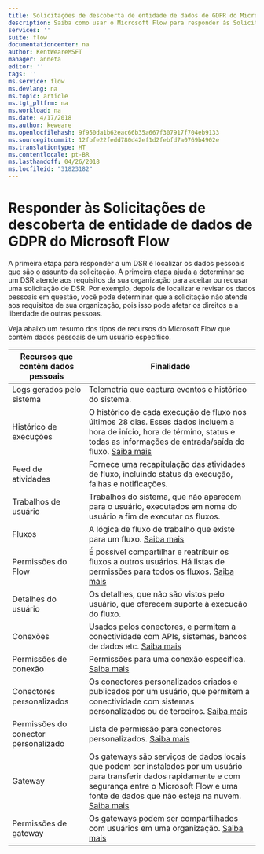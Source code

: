 ```yaml
---
title: Solicitações de descoberta de entidade de dados de GDPR do Microsoft Flow | Microsoft Docs
description: Saiba como usar o Microsoft Flow para responder às Solicitações de descoberta de entidade de dados de GPDR.
services: ''
suite: flow
documentationcenter: na
author: KentWeareMSFT
manager: anneta
editor: ''
tags: ''
ms.service: flow
ms.devlang: na
ms.topic: article
ms.tgt_pltfrm: na
ms.workload: na
ms.date: 4/17/2018
ms.author: keweare
ms.openlocfilehash: 9f950da1b62eac66b35a667f307917f704eb9133
ms.sourcegitcommit: 12fbfe22fedd780d42ef1d2febfd7a0769b4902e
ms.translationtype: HT
ms.contentlocale: pt-BR
ms.lasthandoff: 04/26/2018
ms.locfileid: "31823182"
---
```

# <a name="responding-to-gdpr-data-subject-discovery-requests-for-microsoft-flow"></a>Responder às Solicitações de descoberta de entidade de dados de GDPR do Microsoft Flow

A primeira etapa para responder a um DSR é localizar os dados pessoais que são o assunto da solicitação. A primeira etapa ajuda a determinar se um DSR atende aos requisitos da sua organização para aceitar ou recusar uma solicitação de DSR. Por exemplo, depois de localizar e revisar os dados pessoais em questão, você pode determinar que a solicitação não atende aos requisitos de sua organização, pois isso pode afetar os direitos e a liberdade de outras pessoas.

Veja abaixo um resumo dos tipos de recursos do Microsoft Flow que contêm dados pessoais de um usuário específico.

|**Recursos que contêm dados pessoais**|**Finalidade**|
|-----|-----|
|Logs gerados pelo sistema|Telemetria que captura eventos e histórico do sistema.|
|Histórico de execuções|O histórico de cada execução de fluxo nos últimos 28 dias. Esses dados incluem a hora de início, hora de término, status e todas as informações de entrada/saída do fluxo. [Saiba mais](https://flow.microsoft.com/blog/download-history-recurrence/)|
|Feed de atividades| Fornece uma recapitulação das atividades de fluxo, incluindo status da execução, falhas e notificações.|
|Trabalhos de usuário|Trabalhos do sistema, que não aparecem para o usuário, executados em nome do usuário a fim de executar os fluxos.|
|Fluxos|A lógica de fluxo de trabalho que existe para um fluxo. [Saiba mais](https://docs.microsoft.com/flow/get-started-logic-flow)|
|Permissões do Flow|É possível compartilhar e reatribuir os fluxos a outros usuários. Há listas de permissões para todos os fluxos. [Saiba mais](https://docs.microsoft.com/flow/frequently-asked-questions#can-i-share-the-flows-i-create)|
|Detalhes do usuário|Os detalhes, que não são vistos pelo usuário, que oferecem suporte à execução do fluxo.|
|Conexões|Usados pelos conectores, e permitem a conectividade com APIs, sistemas, bancos de dados etc. [Saiba mais](https://docs.microsoft.com/flow/add-manage-connections)|
|Permissões de conexão|Permissões para uma conexão específica. [Saiba mais](https://docs.microsoft.com/flow/add-manage-connections)|
|Conectores personalizados|Os conectores personalizados criados e publicados por um usuário, que permitem a conectividade com sistemas personalizados ou de terceiros. [Saiba mais](https://docs.microsoft.com/connectors/custom-connectors/)|
|Permissões do conector personalizado|Lista de permissão para conectores personalizados. [Saiba mais](https://docs.microsoft.com/connectors/custom-connectors/share)|
|Gateway|Os gateways são serviços de dados locais que podem ser instalados por um usuário para transferir dados rapidamente e com segurança entre o Microsoft Flow e uma fonte de dados que não esteja na nuvem. [Saiba mais](https://docs.microsoft.com/flow/gateway-manage)|
|Permissões de gateway|Os gateways podem ser compartilhados com usuários em uma organização. [Saiba mais](https://go.microsoft.com/fwlink/?linkid=872249)|
